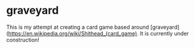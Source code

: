 # graveyard
This is my attempt at creating a card game based around [graveyard](https://en.wikipedia.org/wiki/Shithead_(card_game). It is currently under construction!
